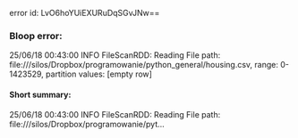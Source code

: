 error id: LvO6hoYUiEXURuDqSGvJNw==
### Bloop error:

25/06/18 00:43:00 INFO FileScanRDD: Reading File path: file://<HOME>/silos/Dropbox/programowanie/python_general/housing.csv, range: 0-1423529, partition values: [empty row]
#### Short summary: 

25/06/18 00:43:00 INFO FileScanRDD: Reading File path: file://<HOME>/silos/Dropbox/programowanie/pyt...